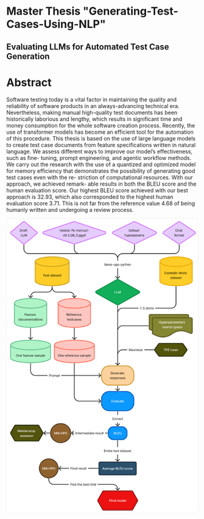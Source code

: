 # Master Thesis "Generating-Test-Cases-Using-NLP"
## Evaluating LLMs for Automated Test Case Generation 

# Abstract
Software testing today is a vital factor in maintaining the quality and reliability
of software products in an always-advancing technical era. Nevertheless, making
manual high-quality test documents has been historically laborious and lengthy,
which results in significant time and money consumption for the whole software
creation process. Recently, the use of transformer models has become an efficient
tool for the automation of this procedure. This thesis is based on the use of
large language models to create test case documents from feature specifications
written in natural language.
We assess different ways to improve our model’s effectiveness, such as fine-
tuning, prompt engineering, and agentic workflow methods. We carry out the
research with the use of a quantized and optimized model for memory efficiency
that demonstrates the possibility of generating good test cases even with the re-
striction of computational resources. With our approach, we achieved remark-
able results in both the BLEU score and the human evaluation score. Our highest
BLEU score achieved with our best approach is 32.93, which also corresponded
to the highest human evaluation score 3.71. This is not far from the reference
value 4.68 of being humanly written and undergoing a review process.

![Pipeline](https://github.com/Yamen9418/Generating-Test-Cases-Using-NLP/blob/main/pipeline-1.png)
